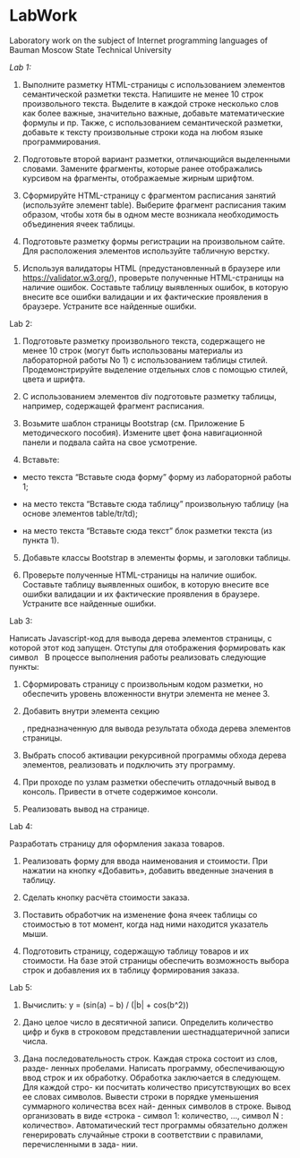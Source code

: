 # LabWork
Laboratory work on the subject of Internet programming languages of Bauman Moscow State Technical University

<i>Lab 1:</i>
1. Выполните разметку HTML-страницы с использованием элементов семантической разметки текста. Напишите не менее 10 строк произвольного текста. Выделите в каждой строке несколько слов как более важные, значительно важные, добавьте математические формулы и пр. Также, с использованием семантической разметки, добавьте к тексту произвольные строки кода на любом языке программирования.

2. Подготовьте второй вариант разметки, отличающийся выделенными словами. Замените фрагменты, которые ранее отображались курсивом на фрагменты, отображаемые жирным шрифтом.

3. Сформируйте HTML-страницу с фрагментом расписания занятий (используйте элемент table). Выберите фрагмент расписания таким образом, чтобы хотя бы в одном месте возникала необходимость объединения ячеек таблицы.

4. Подготовьте разметку формы регистрации на произвольном сайте. Для расположения элементов используйте табличную верстку.

5. Используя валидаторы HTML (предустановленный в браузере или https://validator.w3.org/), проверьте полученные HTML-страницы на наличие ошибок. Составьте таблицу выявленных ошибок, в которую внесите все ошибки валидации и их фактические проявления в браузере. Устраните все найденные ошибки.


Lab 2:
1. Подготовьте разметку произвольного текста, содержащего не менее 10 строк (могут быть использованы материалы из лабораторной работы No 1) с использованием таблицы стилей. Продемонстрируйте выделение отдельных слов с помощью стилей, цвета и шрифта.

2. С использованием элементов div подготовьте разметку таблицы, например, содержащей фрагмент расписания.

3. Возьмите шаблон страницы Bootstrap (см. Приложение Б методического пособия). Измените цвет фона навигационной панели и подвала сайта на свое усмотрение.

4. Вставьте:

  - место текста “Вставьте сюда форму” форму из лабораторной работы 1;

  - на место текста “Вставьте сюда таблицу” произвольную таблицу (на основе элементов table/tr/td);

  - на место текста “Вставьте сюда текст” блок разметки текста (из пункта 1).

5. Добавьте классы Bootstrap в элементы формы, и заголовки таблицы.

6. Проверьте полученные HTML-страницы на наличие ошибок. Составьте таблицу выявленных ошибок, в которую внесите все ошибки валидации и их фактические проявления в браузере. Устраните все найденные ошибки.

Lab 3:

Написать Javascript-код для вывода дерева элементов страницы, с которой этот код запущен. Отступы для отображения формировать как символ &nbsp;
В процессе выполнения работы реализовать следующие пункты:
  
  1. Сформировать страницу с произвольным кодом разметки, но обеспечить уровень вложенности внутри элемента <body> не менее 3.

  2. Добавить внутри элемента <body> секцию <div>, предназначенную для вывода результата обхода дерева элементов страницы. 
  
  3. Выбрать способ активации рекурсивной программы обхода дерева элементов, реализовать и подключить эту программу.

  4. При проходе по узлам разметки обеспечить отладочный вывод в консоль. Привести в отчете содержимое консоли. 

  5. Реализовать вывод на странице.
  
Lab 4:
  
Разработать страницу для оформления заказа товаров.
  
  1. Реализовать форму для ввода наименования и стоимости. При нажатии на кнопку «Добавить», добавить введенные значения в таблицу.

  2. Сделать кнопку расчёта стоимости заказа.

  3. Поставить обработчик на изменение фона ячеек таблицы со стоимостью в тот момент, когда над ними находится указатель мыши.

  4. Подготовить страницу, содержащую таблицу товаров и их стоимости. На базе этой страницы обеспечить возможность выбора строк и добавления их в таблицу формирования заказа.

Lab 5:
  
  1. Вычислить: y = (sin(a) − b) / (|b| + cos(b^2))
  
  2. Дано целое число в десятичной записи. Определить количество цифр
и букв в строковом представлении шестнадцатеричной записи числа.
  
  3. Дана последовательность строк. Каждая строка состоит из слов, разде-
ленных пробелами. Написать программу, обеспечивающую ввод строк и
их обработку. Обработка заключается в следующем. Для каждой стро-
ки посчитать количество присутствующих во всех ее словах символов.
Вывести строки в порядке уменьшения суммарного количества всех най-
денных символов в строке. Вывод организовать в виде «строка - символ
1: количество, ..., символ N : количество».
Автоматический тест программы обязательно должен генерировать
случайные строки в соответствии с правилами, перечисленными в зада-
нии.
